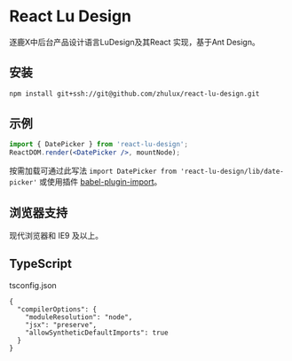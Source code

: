 
# React Lu Design

逐鹿X中后台产品设计语言LuDesign及其React 实现，基于Ant Design。

## 安装

```bash
npm install git+ssh://git@github.com/zhulux/react-lu-design.git
```

## 示例

```jsx
import { DatePicker } from 'react-lu-design';
ReactDOM.render(<DatePicker />, mountNode);
```

按需加载可通过此写法 `import DatePicker from 'react-lu-design/lib/date-picker'` 或使用插件 [babel-plugin-import](https://github.com/ant-design/babel-plugin-import)。


## 浏览器支持

现代浏览器和 IE9 及以上。

## TypeScript

tsconfig.json

```
{
  "compilerOptions": {
    "moduleResolution": "node",
    "jsx": "preserve",
    "allowSyntheticDefaultImports": true
  }
}
```
